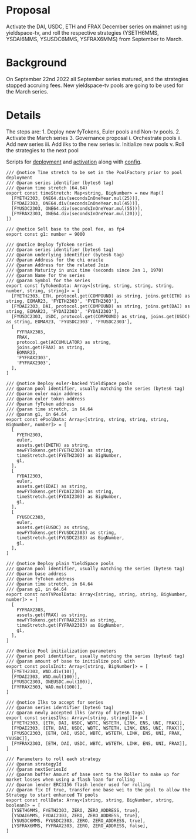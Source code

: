 # Proposal
Activate the DAI, USDC, ETH and FRAX December series on mainnet using yieldspace-tv, and roll the respective strategies (YSETH6MMS, YSDAI6MMS, YSUSDC6MMS, YSFRAX6MMS) from September to March.

# Background 
On September 22nd 2022 all September series matured, and the strategies stopped accruing fees. New yieldspace-tv pools are going to be used for the March series.

# Details
The steps are: 
    1. Deploy new fyTokens, Euler pools and Non-tv pools.
    2. Activate the March series
    3. Governance proposal
          i. Orchestrate pools
         ii. Add new series
        iii. Add ilks to the new series
         iv. Initialize new pools
          v. Roll the strategies to the next pool

Scripts for [deployment](https://github.com/yieldprotocol/environments-v2/blob/main/scripts/governance/add/addSeries/addMarSeries/deployMarSeries.mainnet.sh) and [activation](https://github.com/yieldprotocol/environments-v2/blob/main/scripts/governance/add/addSeries/addMarSeries/activateMarSeries.mainnet.sh) along with [config](https://github.com/yieldprotocol/environments-v2/blob/main/scripts/governance/add/addSeries/addMarSeries/addMarSeries.mainnet.config.ts).

```
/// @notice Time stretch to be set in the PoolFactory prior to pool deployment
/// @param series identifier (bytes6 tag)
/// @param time stretch (64.64)
export const timeStretch: Map<string, BigNumber> = new Map([
  [FYETH2303, ONE64.div(secondsInOneYear.mul(25))],
  [FYDAI2303, ONE64.div(secondsInOneYear.mul(45))],
  [FYUSDC2303, ONE64.div(secondsInOneYear.mul(55))],
  [FYFRAX2303, ONE64.div(secondsInOneYear.mul(20))],
])

/// @notice Sell base to the pool fee, as fp4
export const g1: number = 9000

/// @notice Deploy fyToken series
/// @param series identifier (bytes6 tag)
/// @param underlying identifier (bytes6 tag)
/// @param Address for the chi oracle
/// @param Address for the related Join
/// @param Maturity in unix time (seconds since Jan 1, 1970)
/// @param Name for the series
/// @param Symbol for the series
export const fyTokenData: Array<[string, string, string, string, number, string, string]> = [
  [FYETH2303, ETH, protocol.get(COMPOUND) as string, joins.get(ETH) as string, EOMAR23, 'FYETH2303', 'FYETH2303'],
  [FYDAI2303, DAI, protocol.get(COMPOUND) as string, joins.get(DAI) as string, EOMAR23, 'FYDAI2303', 'FYDAI2303'],
  [FYUSDC2303, USDC, protocol.get(COMPOUND) as string, joins.get(USDC) as string, EOMAR23, 'FYUSDC2303', 'FYUSDC2303'],
  [
    FYFRAX2303,
    FRAX,
    protocol.get(ACCUMULATOR) as string,
    joins.get(FRAX) as string,
    EOMAR23,
    'FYFRAX2303',
    'FYFRAX2303',
  ],
]

/// @notice Deploy euler-backed YieldSpace pools
/// @param pool identifier, usually matching the series (bytes6 tag)
/// @param euler main address
/// @param euler token address
/// @param fyToken address
/// @param time stretch, in 64.64
/// @param g1, in 64.64
export const ePoolData: Array<[string, string, string, string, BigNumber, number]> = [
  [
    FYETH2303,
    euler,
    assets.get(EWETH) as string,
    newFYTokens.get(FYETH2303) as string,
    timeStretch.get(FYETH2303) as BigNumber,
    g1,
  ],
  [
    FYDAI2303,
    euler,
    assets.get(EDAI) as string,
    newFYTokens.get(FYDAI2303) as string,
    timeStretch.get(FYDAI2303) as BigNumber,
    g1,
  ],
  [
    FYUSDC2303,
    euler,
    assets.get(EUSDC) as string,
    newFYTokens.get(FYUSDC2303) as string,
    timeStretch.get(FYUSDC2303) as BigNumber,
    g1,
  ],
]

/// @notice Deploy plain YieldSpace pools
/// @param pool identifier, usually matching the series (bytes6 tag)
/// @param base address
/// @param fyToken address
/// @param time stretch, in 64.64
/// @param g1, in 64.64
export const nonTVPoolData: Array<[string, string, string, BigNumber, number]> = [
  [
    FYFRAX2303,
    assets.get(FRAX) as string,
    newFYTokens.get(FYFRAX2303) as string,
    timeStretch.get(FYFRAX2303) as BigNumber,
    g1,
  ],
]

/// @notice Pool initialization parameters
/// @param pool identifier, usually matching the series (bytes6 tag)
/// @param amount of base to initialize pool with
export const poolsInit: Array<[string, BigNumber]> = [
  [FYETH2303, WAD.div(10)],
  [FYDAI2303, WAD.mul(100)],
  [FYUSDC2303, ONEUSDC.mul(100)],
  [FYFRAX2303, WAD.mul(100)],
]

/// @notice Ilks to accept for series
/// @param series identifier (bytes6 tag)
/// @param newly accepted ilks (array of bytes6 tags)
export const seriesIlks: Array<[string, string[]]> = [
  [FYETH2303, [ETH, DAI, USDC, WBTC, WSTETH, LINK, ENS, UNI, FRAX]],
  [FYDAI2303, [ETH, DAI, USDC, WBTC, WSTETH, LINK, ENS, UNI, FRAX]],
  [FYUSDC2303, [ETH, DAI, USDC, WBTC, WSTETH, LINK, ENS, UNI, FRAX, YVUSDC]],
  [FYFRAX2303, [ETH, DAI, USDC, WBTC, WSTETH, LINK, ENS, UNI, FRAX]],
]

/// Parameters to roll each strategy
/// @param strategyId
/// @param nextSeriesId
/// @param buffer Amount of base sent to the Roller to make up for market losses when using a flash loan for rolling
/// @param lender ERC3156 flash lender used for rolling
/// @param fix If true, transfer one base wei to the pool to allow the Strategy to start enhanced TV pools
export const rollData: Array<[string, string, BigNumber, string, boolean]> = [
  [YSETH6MMS, FYETH2303, ZERO, ZERO_ADDRESS, true],
  [YSDAI6MMS, FYDAI2303, ZERO, ZERO_ADDRESS, true],
  [YSUSDC6MMS, FYUSDC2303, ZERO, ZERO_ADDRESS, true],
  [YSFRAX6MMS, FYFRAX2303, ZERO, ZERO_ADDRESS, false],
]
```